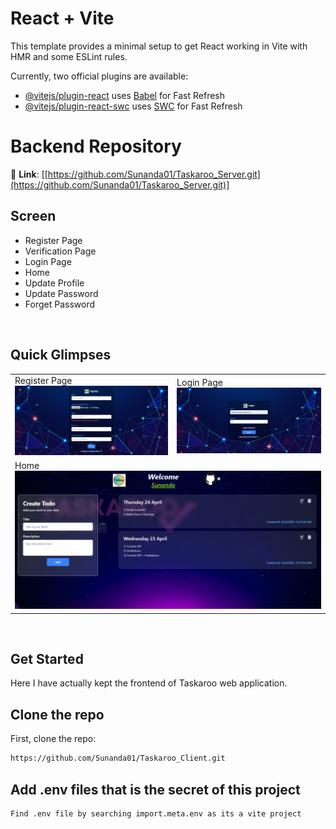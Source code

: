 # React + Vite

This template provides a minimal setup to get React working in Vite with HMR and some ESLint rules.

Currently, two official plugins are available:

- [@vitejs/plugin-react](https://github.com/vitejs/vite-plugin-react/blob/main/packages/plugin-react/README.md) uses [Babel](https://babeljs.io/) for Fast Refresh
- [@vitejs/plugin-react-swc](https://github.com/vitejs/vite-plugin-react-swc) uses [SWC](https://swc.rs/) for Fast Refresh

# Backend Repository
🔗 **Link**: [[https://github.com/Sunanda01/Taskaroo_Server.git](https://github.com/Sunanda01/Taskaroo_Server.git)]

## Screen
- Register Page
- Verification Page
- Login Page
- Home
- Update Profile
- Update Password
- Forget Password

<br/>

## Quick Glimpses 
<table>
  <tr>
    <td>Register Page<br><img src="./preview/register.png" alt="Register Page" /></td>
     <td>Login Page<br><img src="./preview/login.png" alt="Login Page" /></td>
    </tr>
   <tr>
    <td colspan="2">Home<br/> <img src="./preview/home.png" alt="Home Page" /></td>
  </tr>
</table>   
<br/>

## Get Started
Here I have actually kept the frontend of Taskaroo web application.

## Clone the repo
First, clone the repo:
```bash
https://github.com/Sunanda01/Taskaroo_Client.git
```

## Add .env files that is the secret of this project
```bash
Find .env file by searching import.meta.env as its a vite project
```
